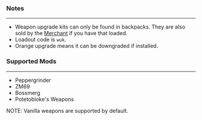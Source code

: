 ### Notes
---
- Weapon upgrade kits can only be found in backpacks. They are also sold by the [Merchant](https://gitlab.com/accensi/hd-addons/merchant) if you have that loaded.
- Loadout code is `wuk`.
- Orange upgrade means it can be downgraded if installed.

### Supported Mods
---
- Peppergrinder
- ZM69
- Bossmerg
- Potetobloke's Weapons

NOTE: Vanilla weapons are supported by default.